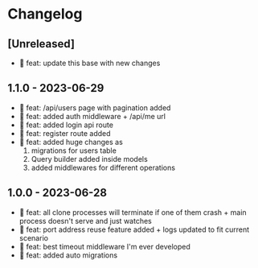 # Changelog

## [Unreleased]

- 🎉 feat: update this base with new changes
## 1.1.0 - 2023-06-29

- 🎉 feat: /api/users page with pagination added
- 🎉 feat: added auth middleware + /api/me url
- 🎉 feat: added login api route
- 🎉 feat: register route added
- 🎉 feat: added huge changes as
  1. migrations for users table
  2. Query builder added inside models
  3. added middlewares for different operations

## 1.0.0 - 2023-06-28

- 🎉 feat: all clone processes will terminate if one of them crash + main process doesn't serve and just watches
- 🎉 feat: port address reuse feature added + logs updated to fit current scenario
- 🎉 feat: best timeout middleware I'm ever developed
- 🎉 feat: added auto migrations

<!-- ## [0.0.2] - 2022-12-07

### Added

- /


### Changed

### Deprecated

### Removed

### Fixed

### Security

## [0.0.1] - 2022-12-07

- initial release -->

<!-- Links -->
<!-- [keep a changelog]: https://keepachangelog.com/en/1.0.0/
[semantic versioning]: https://semver.org/spec/v2.0.0.html -->

<!-- Versions -->
<!-- [unreleased]: https://github.com/Author/Repository/compare/v0.0.2...HEAD
[0.0.2]: https://github.com/Author/Repository/compare/v0.0.1...v0.0.2
[0.0.1]: https://github.com/Author/Repository/releases/tag/v0.0.1 -->
